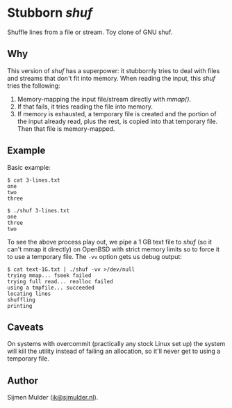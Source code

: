 Stubborn *shuf*
===============
Shuffle lines from a file or stream. Toy clone of GNU shuf.

Why
---
This version of *shuf* has a superpower: it stubbornly tries to deal
with files and streams that don't fit into memory. When reading the
input, this *shuf* tries the following:

 1. Memory-mapping the input file/stream directly with *mmap()*.
 2. If that fails, it tries reading the file into memory.
 3. If memory is exhausted, a temporary file is created and the portion
    of the input already read, plus the rest, is copied into that
    temporary file. Then that file is memory-mapped.

Example
-------
Basic example:

    $ cat 3-lines.txt
    one
    two
    three

    $ ./shuf 3-lines.txt
    one
    three
    two

To see the above process play out, we pipe a 1 GB text file to *shuf*
(so it can't mmap it directly) on OpenBSD with strict memory limits so
to force it to use a temporary file. The `-vv` option gets us debug
output:

    $ cat text-1G.txt | ./shuf -vv >/dev/null
    trying mmap... fseek failed
    trying full read... realloc failed
    using a tmpfile... succeeded
    locating lines
    shuffling
    printing

Caveats
-------
On systems with overcommit (practically any stock Linux set up) the
system will kill the utility instead of failing an allocation, so it'll
never get to using a temporary file.

Author
------
Sijmen Mulder (<ik@sjmulder.nl>).
